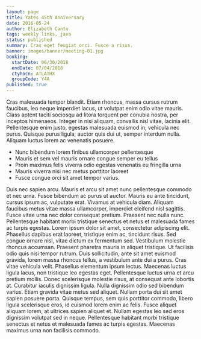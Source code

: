 ```yaml
---
layout: page
title: Yates 45th Anniversary
date: 2016-05-24
author: Elizabeth Cantu
tags: weekly links, java
status: published
summary: Cras eget feugiat orci. Fusce a risus.
banner: images/banner/meeting-01.jpg
booking:
  startDate: 06/30/2018
  endDate: 07/04/2018
  ctyhocn: ATLATHX
  groupCode: Y4A
published: true
---
```

Cras malesuada tempor blandit. Etiam rhoncus, massa cursus rutrum faucibus, leo neque imperdiet lacus, ut volutpat enim odio vitae mauris. Class aptent taciti sociosqu ad litora torquent per conubia nostra, per inceptos himenaeos. Integer in nisi aliquam, convallis nisl vitae, lacinia elit. Pellentesque enim justo, egestas malesuada euismod in, vehicula nec purus. Quisque purus ligula, auctor quis dui ut, semper interdum nulla. Aliquam luctus lorem ac venenatis posuere.

* Nunc bibendum lorem finibus ullamcorper pellentesque
* Mauris et sem vel mauris ornare congue semper eu tellus
* Proin maximus felis viverra odio egestas venenatis eu fringilla urna
* Mauris viverra nisi nec metus porttitor laoreet
* Fusce congue orci sit amet tempor varius.

Duis nec sapien arcu. Mauris et arcu sit amet nunc pellentesque commodo et nec urna. Fusce bibendum ac purus ut auctor. Mauris eu ante tincidunt, cursus ipsum ac, vulputate erat. Vivamus at vehicula diam. Aliquam faucibus metus vitae massa ullamcorper, imperdiet eleifend nisl sagittis. Fusce vitae urna nec dolor consequat pretium. Praesent nec nulla nunc. Pellentesque habitant morbi tristique senectus et netus et malesuada fames ac turpis egestas. Lorem ipsum dolor sit amet, consectetur adipiscing elit. Phasellus dapibus erat laoreet, tristique enim ac, tincidunt risus. Sed congue ornare nisl, vitae dictum ex fermentum sed. Vestibulum molestie rhoncus accumsan. Praesent pharetra mauris in aliquet tristique.
Ut facilisis odio quis nisi tempor rutrum. Duis sollicitudin, ante sit amet euismod gravida, lorem massa rhoncus tellus, a vestibulum ante dui a purus. Cras vitae vehicula velit. Phasellus elementum ipsum lectus. Maecenas luctus ligula lacus, non tristique leo egestas eget. Pellentesque luctus urna et arcu pretium mollis. Donec scelerisque molestie risus, at consequat ante lobortis at. Curabitur iaculis dignissim ligula. Nulla dignissim odio sed bibendum varius. Etiam gravida vitae metus sed aliquet. Nullam porta dui sit amet sapien posuere porta. Quisque tempus, sem quis porttitor commodo, libero ligula scelerisque eros, id euismod lorem enim ac felis. Fusce aliquet aliquam lorem, at ultrices sapien aliquet et. Nullam egestas leo sed eros dignissim volutpat sed in neque. Pellentesque habitant morbi tristique senectus et netus et malesuada fames ac turpis egestas. Maecenas maximus urna non facilisis commodo.

